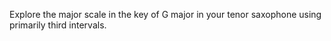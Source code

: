 Explore the major scale in the key of G major in your tenor saxophone using primarily third intervals.